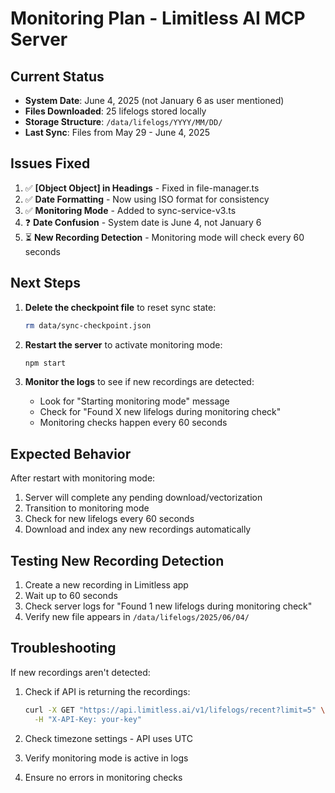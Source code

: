 # Monitoring Plan - Limitless AI MCP Server

## Current Status

- **System Date**: June 4, 2025 (not January 6 as user mentioned)
- **Files Downloaded**: 25 lifelogs stored locally
- **Storage Structure**: `/data/lifelogs/YYYY/MM/DD/`
- **Last Sync**: Files from May 29 - June 4, 2025

## Issues Fixed

1. ✅ **[Object Object] in Headings** - Fixed in file-manager.ts
2. ✅ **Date Formatting** - Now using ISO format for consistency
3. ✅ **Monitoring Mode** - Added to sync-service-v3.ts
4. ❓ **Date Confusion** - System date is June 4, not January 6
5. ⏳ **New Recording Detection** - Monitoring mode will check every 60 seconds

## Next Steps

1. **Delete the checkpoint file** to reset sync state:

   ```bash
   rm data/sync-checkpoint.json
   ```

2. **Restart the server** to activate monitoring mode:

   ```bash
   npm start
   ```

3. **Monitor the logs** to see if new recordings are detected:
   - Look for "Starting monitoring mode" message
   - Check for "Found X new lifelogs during monitoring check"
   - Monitoring checks happen every 60 seconds

## Expected Behavior

After restart with monitoring mode:

1. Server will complete any pending download/vectorization
2. Transition to monitoring mode
3. Check for new lifelogs every 60 seconds
4. Download and index any new recordings automatically

## Testing New Recording Detection

1. Create a new recording in Limitless app
2. Wait up to 60 seconds
3. Check server logs for "Found 1 new lifelogs during monitoring check"
4. Verify new file appears in `/data/lifelogs/2025/06/04/`

## Troubleshooting

If new recordings aren't detected:

1. Check if API is returning the recordings:

   ```bash
   curl -X GET "https://api.limitless.ai/v1/lifelogs/recent?limit=5" \
     -H "X-API-Key: your-key"
   ```

2. Check timezone settings - API uses UTC
3. Verify monitoring mode is active in logs
4. Ensure no errors in monitoring checks
